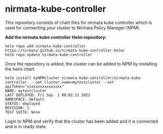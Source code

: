 # nirmata-kube-controller
This repository consists of chart files for nirmata kube controller which is used for connecting your cluster to Nirmata Policy Manager (NPM). 

**Add the nirmata kube controller Helm repository:**

```console
helm repo add nirmata-kube-controller https://nirmata.github.io/nirmata-kube-controller-helm/
helm repo update nirmata-kube-controller
```

Once the repository is added, the cluster can be added to NPM by installing the helm chart.

```console
helm install myNPMcluster nirmata-kube-controller/nirmata-kube-controller. --set cluster.name=mytestcluster --set apiToken="xxxxxxxxxxxxxxxx"
NAME: mytestcluster
LAST DEPLOYED: Fri Sep  1 00:02:11 2023
NAMESPACE: default
STATUS: deployed
REVISION: 1
TEST SUITE: None

```
Login to NPM and verify that the cluster has been added and it is connected and is in ready state.

